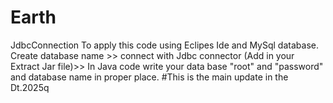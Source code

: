 # Earth
JdbcConnection 
To apply this code using Eclipes Ide and MySql database.
Create database name >> connect with Jdbc connector (Add in your Extract Jar file)>> In Java code write your data base "root" and "password" and database name in proper place. 
#This is the main update in the Dt.2025q 
